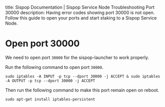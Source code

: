 title: Sispop Documentation | Sispop Service Node Troubleshooting Port 30000
description: Having error codes showing port 30000 is not open. Follow this guide to open your ports and start staking to a Sispop Service Node.

# Open port 30000

We need to open port `30000` for the sispop-launcher to work properly.

Run the following command to open port `30000`.
```
sudo iptables -A INPUT -p tcp --dport 30000 -j ACCEPT & sudo iptables -A OUTPUT -p tcp --dport 30000 -j ACCEPT
```
Then run the following command to make this port remain open on reboot.
```
sudo apt-get install iptables-persistent
```